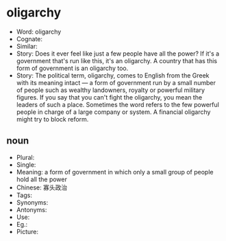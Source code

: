 # oligarchy

- Word: oligarchy
- Cognate: 
- Similar: 
- Story: Does it ever feel like just a few people have all the power? If it's a government that's run like this, it's an oligarchy. A country that has this form of government is an oligarchy too.
- Story: The political term, oligarchy, comes to English from the Greek with its meaning intact — a form of government run by a small number of people such as wealthy landowners, royalty or powerful military figures. If you say that you can't fight the oligarchy, you mean the leaders of such a place. Sometimes the word refers to the few powerful people in charge of a large company or system. A financial oligarchy might try to block reform.

## noun

- Plural: 
- Single: 
- Meaning: a form of government in which only a small group of people hold all the power
- Chinese: 寡头政治
- Tags: 
- Synonyms: 
- Antonyms: 
- Use: 
- Eg.: 
- Picture: 

